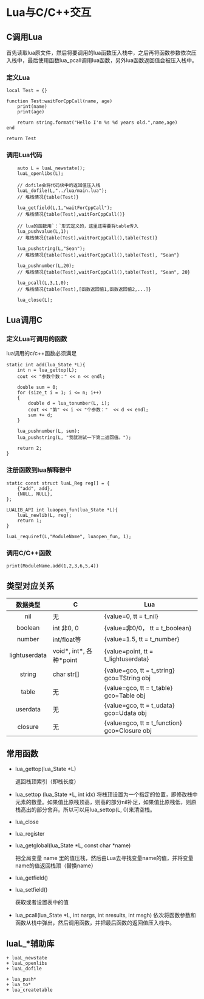 # Lua与C/C++交互


## C调用Lua

首先读取lua原文件，然后将要调用的lua函数压入栈中，之后再将函数参数依次压入栈中，最后使用函数lua_pcall调用lua函数，另外lua函数返回值会被压入栈中。

### 定义Lua
```
local Test = {}

function Test:waitForCppCall(name, age)
    print(name)
    print(age)
    
    return string.format("Hello I'm %s %d years old.",name,age)
end

return Test
```

### 调用Lua代码
```
    auto L = luaL_newstate();
    luaL_openlibs(L);
    
    // dofile会将代码块中的返回值压入栈
    luaL_dofile(L,"../lua/main.lua");
    // 堆栈情况{table(Test)}

    lua_getfield(L,1,"waitForCppCall");
    // 堆栈情况{table(Test),waitForCppCall()}

    // lua的函数用`：`形式定义的，这里还需要将table传入
    lua_pushvalue(L,1);
    // 堆栈情况{table(Test),waitForCppCall(),table(Test)}

    lua_pushstring(L,"Sean");
    // 堆栈情况{table(Test),waitForCppCall(),table(Test), "Sean"}

    lua_pushnumber(L,20);
    // 堆栈情况{table(Test),waitForCppCall(),table(Test), "Sean", 20}

    lua_pcall(L,3,1,0);
    // 堆栈情况{table(Test),[函数返回值1,函数返回值2,...]}

    lua_close(L);
```

## Lua调用C
### 定义Lua可调用的函数

lua调用的c/c++函数必须满足
```
static int add(lua_State *L){
    int n = lua_gettop(L);
    cout << "参数个数：" << n << endl;
    
    double sum = 0;
    for (size_t i = 1; i <= n; i++)
    {
        double d = lua_tonumber(L, i);
        cout << "第" << i << "个参数："  << d << endl;
        sum += d;
    }

    lua_pushnumber(L, sum);
    lua_pushstring(L, "我就测试一下第二返回值。");
    
    return 2;
}
```

### 注册函数到lua解释器中
```
static const struct luaL_Reg reg[] = {
    {"add", add},
    {NULL, NULL},
};

LUALIB_API int luaopen_fun(lua_State *L){
    luaL_newlib(L, reg);
    return 1;
}
```

```
luaL_requiref(L,"ModuleName", luaopen_fun, 1);
```
### 调用C/C++函数
```
print(ModuleName.add(1,2,3,6,5,4))
```

## 类型对应关系
| 数据类型  | C    | Lua |
|:---:| ----- | ---- |
|nil            |无             |  {value=0, tt = t_nil}   |
|boolean        | int  非0, 0   |{value=非0/0， tt = t_boolean}   |
|number         |int/float等    | {value=1.5, tt = t_number}   |
|lightuserdata  |void*, int*, 各种*point | {value=point, tt = t_lightuserdata}   |
|string         |char  str[]   |{value=gco, tt = t_string}   gco=TString obj   |
|table          |无   |{value=gco, tt = t_table}  gco=Table obj   |
|userdata       |无   | {value=gco, tt = t_udata} gco=Udata obj   |
|closure        |无   | {value=gco, tt = t_function} gco=Closure obj   |

## 常用函数
+ lua_gettop(lua_State *L)

    返回栈顶索引（即栈长度）
+ lua_settop (lua_State *L, int idx)
    将栈顶设置为一个指定的位置，即修改栈中元素的数量。如果值比原栈顶高，则高的部分nil补足，如果值比原栈低，则原栈高出的部分舍弃。所以可以用lua_settop(L, 0)来清空栈。
+ lua_close
+ lua_register
+ lua_getglobal(lua_State *L, const char *name)

    把全局变量 name 里的值压栈，然后由Lua去寻找变量name的值，并将变量name的值返回栈顶（替换name）

+ lua_getfield()
+ lua_setfield()

    获取或者设置表中的值

+ lua_pcall(lua_State *L, int nargs, int nresults, int msgh)
    依次将函数参数和函数从栈中弹出，然后调用函数，并把最后函数的返回值压入栈中。

## luaL_*辅助库
    + luaL_newstate
    + luaL_openlibs
    + luaL_dofile

    + lua_push*
    + lua_to*
    + lua_createtable
